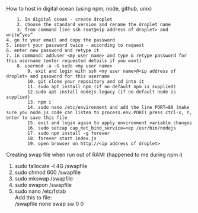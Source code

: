 How to host in digital ocean (using npm, node, github, unix)

        1. In digital ocean - create droplet
        2. choose the standard version and rename the droplet name
        3. from command line ssh root@<ip address of droplet> and write”yes”
    4. go to your email and copy the password
    5. insert your password twice - according to request
    6. enter new password and retype it
    7. in command: adduser <my user name> and type & retype password for this username (enter requested details if you want)
        8. usermod -a -G sudo <my user name>
            9. exit and login with ssh <my user name>@<ip address of droplet> and password for this username
            10. git clone your repository and cd into it
            11. sudo apt install npm (if no default npm is supplied)
            12.sudo apt install nodejs-legacy (if no default node is supplied)
            13. npm i
            14. sudo nano /etc/environment and add the line PORT=80 (make sure you node.js code can listen to process.env.PORT) press ctrl-x, Y, enter to save this file
            15. exit and login again to apply environment variable changes
            16. sudo setcap cap_net_bind_service=+ep /usr/bin/nodejs
            17. sudo npm install -g forever
            18. forever start index.js
            19. open browser on http://<ip address of droplet>
            
            
Creating swap file when run out of RAM:   (happened to me during npm i)

1. sudo fallocate -l 4G /swapfile   
2. sudo chmod 600 /swapfile   
3. sudo mkswap /swapfile   
4. sudo swapon /swapfile   
5. sudo nano /etc/fstab    
    Add this to file:  
    /swapfile   none    swap    sw    0   0
